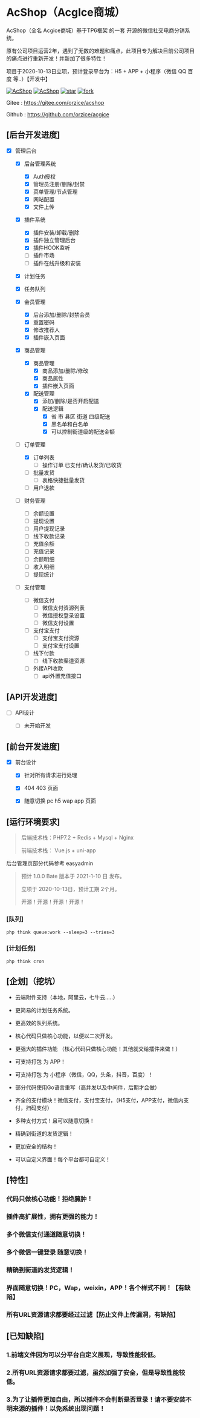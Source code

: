 # AcShop（AcgIce商城）

AcShop（全名 Acgice商城）基于TP6框架 的一套 开源的微信社交电商分销系统。

原有公司项目运营2年，遇到了无数的难题和痛点，此项目专为解决目前公司项目的痛点进行重新开发！并新加了很多特性！

项目于2020-10-13日立项，预计登录平台为：H5 + APP + 小程序（微信 QQ 百度 等..）【开发中】

[![AcShop](https://img.shields.io/badge/license-AGPL--3.0-blue)](https://oauth.acgice.com)
[![AcShop](https://img.shields.io/badge/AcShop-开发中-brightgreen)](https://oauth.acgice.com)
[![star](https://gitee.com/orzice/acshop/badge/star.svg?theme=dark)](https://gitee.com/orzice/acshop/stargazers)
[![fork](https://gitee.com/orzice/acshop/badge/fork.svg?theme=dark)](https://gitee.com/orzice/acshop/members)

Gitee : https://gitee.com/orzice/acshop

Github : https://github.com/orzice/acgice



## [后台开发进度]

- [x] 管理后台
  - [x] 后台管理系统
    - [x] Auth授权
    - [x] 管理员注册/删除/封禁
    - [x] 菜单管理/节点管理
    - [x] 网站配置
    - [x] 文件上传
  - [x] 插件系统
    - [x] 插件安装/卸载/删除
    - [x] 插件独立管理后台
    - [x] 插件HOOK监听
    - [ ] 插件市场
    - [ ] 插件在线升级和安装
  - [x] 计划任务
  - [x] 任务队列
  - [x] 会员管理
    - [x] 后台添加/删除/封禁会员
    - [x] 重置密码
    - [x] 修改推荐人
    - [x] 插件嵌入页面
  - [x] 商品管理
    - [x] 商品管理
      - [x] 商品添加/删除/修改
      - [x] 商品属性
      - [x] 插件嵌入页面
    - [x] 配送管理
      - [x] 添加/删除/是否开启配送
      - [x] 配送逻辑
        - [x] 省 市 县区 街道 四级配送
        - [x] 黑名单和白名单
        - [x] 可以控制街道级的配送金额

  - [ ] 订单管理
    - [x] 订单列表
      - [ ] 操作订单 已支付/确认发货/已收货
    - [ ] 批量发货
      - [ ] 表格快捷批量发货
    - [ ] 用户退款
  - [ ] 财务管理
    - [ ] 余额设置
    - [ ] 提现设置
    - [ ] 用户提现记录
    - [ ] 线下收款记录
    - [ ] 充值余额
    - [ ] 充值记录
    - [ ] 余额明细
    - [ ] 收入明细
    - [ ] 提现统计

  - [ ] 支付管理

    - [ ] 微信支付
      - [ ] 微信支付资源列表
      - [ ] 微信授权登录设置
      - [ ] 微信支付设置
    - [ ] 支付宝支付
      - [ ] 支付宝支付资源
      - [ ] 支付宝支付设置
    - [ ] 线下付款
      - [ ] 线下收款渠道资源

    - [ ] 外接API收款
      - [ ] api外置充值接口

## [API开发进度]

- [ ] API设计
  - [ ] 未开始开发



## [前台开发进度]

- [x] 前台设计
  - [x] 针对所有请求进行处理
  - [x] 404 403 页面
  - [x] 随意切换 pc h5 wap app 页面



## [运行环境要求]

> 后端技术栈：PHP7.2 + Redis + Mysql + Nginx 
>
> 前端技术栈： Vue.js + uni-app

后台管理页部分代码参考 easyadmin



> 预计 1.0.0 Bate 版本于 2021-1-10 日 发布。
>
> 立项于 2020-10-13日，预计工期 2个月。
>
> 开源！开源！开源！开源！



### [队列]

```
php think queue:work --sleep=3 --tries=3
```

### [计划任务]

```
php think cron
```





## [企划]（挖坑）

- 云端附件支持（本地，阿里云，七牛云.....）

- 更简易的计划任务系统。

- 更高效的队列系统。

- 核心代码只做核心功能，以便以二次开发。

- 更强大的插件功能 （核心代码只做核心功能！其他就交给插件来做！）

- 可支持打包 为 APP！

- 可支持打包 为 小程序（微信，QQ，头条，抖音，百度）！

- 部分代码使用Go语言重写（高并发以及中间件，后期才会做）

- 齐全的支付模块！微信支付，支付宝支付，（H5支付，APP支付，微信内支付，扫码支付）

- 多种支付方式！且可以随意切换！

- 精确到街道的发货逻辑！

- 更加安全的结构！

- 可以自定义界面！每个平台都可自定义！

  

## [特性]

### 代码只做核心功能！拒绝臃肿！



### 插件高扩展性，拥有更强的能力！



### 多个微信支付通道随意切换！



### 多个微信一键登录 随意切换！



### 精确到街道的发货逻辑！



### 界面随意切换！PC，Wap，weixin，APP！各个样式不同！【有缺陷】



### 所有URL资源请求都要经过过滤【防止文件上传漏洞，有缺陷】



## [已知缺陷]

### 1.前端文件因为可以分平台自定义展现，导致性能较低。



### 2.所有URL资源请求都要过滤，虽然加强了安全，但是导致性能较低。



### 3.为了让插件更加自由，所以插件不会判断是否登录！请不要安装不明来源的插件！以免系统出现问题！